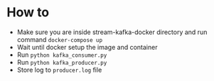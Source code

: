 # How to
- Make sure you are inside stream-kafka-docker directory and run command `docker-compose up`
- Wait until docker setup the image and container
- Run `python kafka_consumer.py`
- Run `python kafka_producer.py`
- Store log to `producer.log` file
